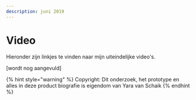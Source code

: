 ```yaml
---
description: juni 2019
---
```


# Video

Hieronder zijn linkjes te vinden naar mijn uiteindelijke video's.

\[wordt nog aangevuld\]

{% hint style="warning" %}
Copyright: Dit onderzoek, het prototype en alles in deze product biografie is eigendom van Yara van Schaik
{% endhint %}

